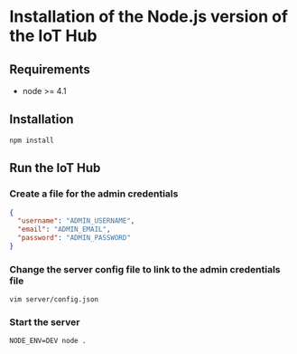 # Installation of the Node.js version of the IoT Hub

## Requirements

* node >= 4.1

## Installation

`npm install`

## Run the IoT Hub

### Create a file for the admin credentials
```json
{
  "username": "ADMIN_USERNAME",
  "email": "ADMIN_EMAIL",
  "password": "ADMIN_PASSWORD"
}
```
### Change the server config file to link to the admin credentials file
`vim server/config.json`

### Start the server
`NODE_ENV=DEV node .`

